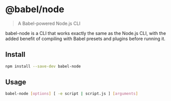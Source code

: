 # @babel/node

> A Babel-powered Node.js CLI

babel-node is a CLI that works exactly the same as the Node.js CLI, with the added benefit of compiling with Babel presets and plugins before running it.

## Install

```sh
npm install --save-dev babel-node
```

## Usage

```sh
babel-node [options] [ -e script | script.js ] [arguments]
```
